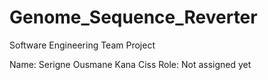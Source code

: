 # Genome_Sequence_Reverter
Software Engineering Team Project

Name: Serigne Ousmane Kana Ciss
Role: Not assigned yet 
